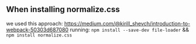 ## When installing normalize.css

we used this approach: https://medium.com/@kirill_shevch/introduction-to-webpack-50303d687080
running:  `npm install --save-dev file-loader` && `npm install normalize.css`